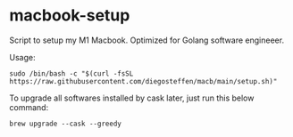 # macbook-setup
Script to setup my M1 Macbook. Optimized for Golang software engineeer.

Usage:

```sudo /bin/bash -c "$(curl -fsSL https://raw.githubusercontent.com/diegosteffen/macb/main/setup.sh)"```

To upgrade all softwares installed by cask later, just run this below command:

```brew upgrade --cask --greedy```
